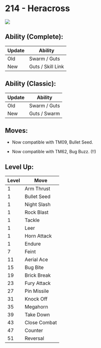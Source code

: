 # 214 - Heracross
![][214]

## Ability (Complete):

Update | Ability
---    | ---
Old    | Swarm / Guts
New    | Guts / Skill Link

## Ability (Classic):

Update | Ability
---    | ---
Old    | Swarm / Guts
New    | Guts / Swarm

## Moves:

 - Now compatible with TM09, Bullet Seed.

 - Now compatible with TM62, Bug Buzz. (!!)

## Level Up:

Level | Move
---   | ---
  1   | Arm Thrust
  1   | Bullet Seed
  1   | Night Slash
  1   | Rock Blast
  1   | Tackle
  1   | Leer
  1   | Horn Attack
  1   | Endure
  7   | Feint
 11   | Aerial Ace
 15   | Bug Bite
 19   | Brick Break
 23   | Fury Attack
 27   | Pin Missile
 31   | Knock Off
 35   | Megahorn
 39   | Take Down
 43   | Close Combat
 47   | Counter
 51   | Reversal



[214]: /img/pokemon/214.png
